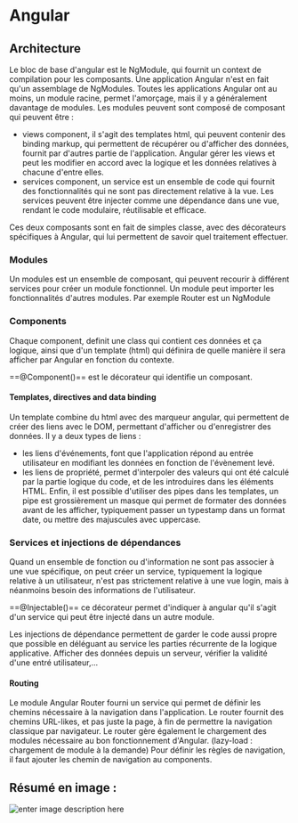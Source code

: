 # Angular
## Architecture
Le bloc de base d'angular est le NgModule, qui fournit un context de compilation pour les composants. Une application Angular n'est en fait qu'un assemblage de NgModules. Toutes les applications Angular ont au moins, un module racine, permet l'amorçage, mais il y a généralement davantage de modules. Les modules peuvent sont composé de composant qui peuvent être  :

- views component, il s'agit des templates html, qui peuvent contenir des binding markup, qui permettent de récupérer ou d'afficher des données, fournit par d'autres partie de l'application. Angular gérer les views et peut les modifier en accord avec la logique et les données relatives à chacune d'entre elles.
- services component, un service est un ensemble de code qui fournit des fonctionnalités qui ne sont pas directement relative à la vue. Les services peuvent être injecter comme une dépendance dans une vue, rendant le code modulaire, réutilisable et efficace.

Ces deux composants sont en fait de simples classe, avec des décorateurs spécifiques à Angular, qui lui permettent de savoir quel traitement effectuer.

### Modules
Un modules est un ensemble de composant, qui peuvent recourir à différent services pour créer un module fonctionnel. Un module peut importer les fonctionnalités d'autres modules. Par exemple Router est un NgModule

### Components
Chaque component, definit une class qui contient ces données et ça logique, ainsi que d'un template (html) qui définira de quelle manière il sera afficher par Angular en fonction du contexte.

==@Component()==
est le décorateur qui identifie un composant.

#### Templates, directives and data binding
Un template combine du html avec des marqueur angular, qui permettent de créer des liens avec le DOM, permettant d'afficher ou d'enregistrer des données. Il y a deux types de liens : 

- les liens d'événements, font que l'application répond au entrée utilisateur en modifiant les données en fonction de l'évènement levé.
- les liens de propriété, permet d'interpoler des valeurs qui ont été calculé par la partie logique du code, et de les introduires dans les éléments HTML.
Enfin, il est possible d'utiliser des pipes dans les templates, un pipe est grossièrement un masque qui permet de formater des données avant de les afficher, typiquement passer un typestamp dans un format date, ou mettre des majuscules avec uppercase.

### Services et injections de dépendances
Quand un ensemble de fonction ou d'information ne sont pas associer à une vue spécifique, on peut créer un service, typiquement la logique relative à un utilisateur, n'est pas strictement relative à une vue login, mais à néanmoins besoin des informations de l'utilisateur.

==@Injectable()==
ce décorateur permet d'indiquer à angular qu'il s'agit d'un service qui peut être injecté dans un autre module.

Les injections de dépendance permettent de garder le code aussi propre que possible en déléguant au service les parties récurrente de la logique applicative. Afficher des données depuis un serveur, vérifier la validité d'une entré utilisateur,...

#### Routing
Le module Angular Router fourni un service qui permet de définir les chemins nécessaire à la navigation dans l'application. Le router fournit des chemins URL-likes, et pas juste la page, à fin de permettre la navigation classique par navigateur. Le router gère également le chargement des modules nécessaire au bon fonctionnement d'Angular. (lazy-load : chargement de module à la demande) Pour définir les règles de navigation, il faut ajouter les chemin de navigation au components.

## Résumé en image :

![enter image description here](https://angular.io/generated/images/guide/architecture/overview2.png)
<!--stackedit_data:
eyJoaXN0b3J5IjpbMTk3ODM5MDgzLDkyNTg5NzEwMV19
-->